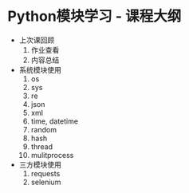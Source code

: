 # Python模块学习 - 课程大纲

- 上次课回顾
    1. 作业查看
    1. 内容总结
- 系统模块使用 
    1. os
    1. sys
    1. re
    1. json
    1. xml
    1. time, datetime
    1. random
    1. hash
    1. thread
    1. mulitprocess
- 三方模块使用
    1. requests
    1. selenium
